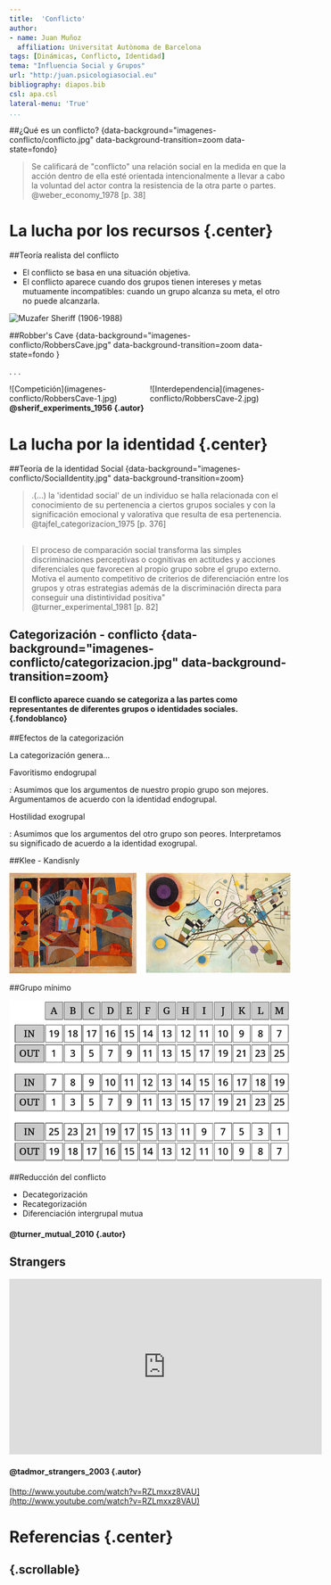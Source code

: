 ```yaml
---
title:  'Conflicto'
author:
- name: Juan Muñoz
  affiliation: Universitat Autònoma de Barcelona
tags: [Dinámicas, Conflicto, Identidad]
tema: "Influencia Social y Grupos"
url: "http:/juan.psicologiasocial.eu"
bibliography: diapos.bib
csl: apa.csl
lateral-menu: 'True'
...
```


##¿Qué es un conflicto? {data-background="imagenes-conflicto/conflicto.jpg" data-background-transition=zoom data-state=fondo}

>Se calificará de "conflicto" una relación social en la medida en que la acción dentro de ella esté orientada intencionalmente a llevar a cabo la voluntad del actor contra la resistencia de la otra parte o partes.\
@weber_economy_1978 [p. 38]

# La lucha por los recursos  {.center}

##Teoría realista del conflicto

* El conflicto se basa en una situación objetiva.
* El conflicto aparece cuando dos grupos tienen intereses y metas mutuamente incompatibles: cuando un grupo alcanza su meta, el otro no puede alcanzarla.

![Muzafer Sheriff\
(1906-1988)](imagenes-conflicto/Sherif.jpg)

##Robber's Cave {data-background="imagenes-conflicto/RobbersCave.jpg" data-background-transition=zoom data-state=fondo }

. . .

<div id="column1" style="float:left; margin:0; width:50%;">
![Competición](imagenes-conflicto/RobbersCave-1.jpg)
</div>

<div id="column1" style="float:left; margin:0; width:50%;">
![Interdependencia](imagenes-conflicto/RobbersCave-2.jpg)
</div>

#### @sherif_experiments_1956 {.autor}

<!--
## Tyerman y Spencer (1983)

-->

# La lucha por la identidad  {.center}

##Teoría de la identidad Social {data-background="imagenes-conflicto/SocialIdentity.jpg" data-background-transition=zoom}

>.(...) la 'identidad social' de un individuo se halla relacionada con el conocimiento de su pertenencia a ciertos grupos sociales y con la significación emocional y valorativa que resulta de esa pertenencia.\
@tajfel_categorizacion_1975 [p. 376]

##

>El proceso de comparación social transforma las simples discriminaciones perceptivas o cognitivas en actitudes y acciones diferenciales que favorecen al propio grupo sobre el grupo externo. Motiva el aumento competitivo de criterios de diferenciación entre los grupos y otras estrategias además de la discriminación directa para conseguir una distintividad positiva"\
@turner_experimental_1981 [p. 82]

## Categorización - conflicto {data-background="imagenes-conflicto/categorizacion.jpg" data-background-transition=zoom}

#### El conflicto aparece cuando se categoriza a las partes como representantes de diferentes grupos o identidades sociales. {.fondoblanco}

##Efectos de la categorización

La categorización genera...

Favoritismo endogrupal

:   Asumimos que los argumentos de nuestro propio grupo son mejores. Argumentamos de acuerdo con la identidad endogrupal.

Hostilidad exogrupal

:   Asumimos que los argumentos del otro grupo son peores.  Interpretamos su significado de acuerdo a la identidad exogrupal.

##Klee - Kandisnly

![](imagenes-conflicto/Klee-Kandinsky.png)

##Grupo mínimo

![](imagenes-conflicto/MatrizGrupoMinimo.png)


##Reducción del conflicto

* Decategorización
* Recategorización
* Diferenciación intergrupal mutua

#### @turner_mutual_2010 {.autor}

## Strangers

<iframe width="560" height="315" src="https://www.youtube.com/embed/RZLmxxz8VAU" frameborder="0" allowfullscreen></iframe>

#### @tadmor_strangers_2003 {.autor}

[http://www.youtube.com/watch?v=RZLmxxz8VAU](http://www.youtube.com/watch?v=RZLmxxz8VAU)

# Referencias {.center}

##  {.scrollable}
